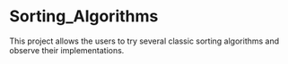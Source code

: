 # Sorting_Algorithms
This project allows the users to try several classic sorting algorithms and observe their implementations. 

